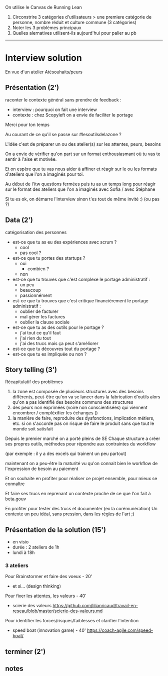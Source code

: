 On utilise le Canvas de Running Lean
1. Circonstrire 3 catégories d'utilisateurs > une premiere catégorie de personne, nombre réduit et culture commune (3 catégories)
2. Noter les 3 problèmes principaux
3. Quelles alernatives utilisent-ils aujourd'hui pour palier au pb

---

# Interview solution
En vue d'un atelier Atèsouhaits/peurs

## Présentation (2')
raconter le contexte général sans prendre de feedback :
- interview : pourquoi on fait une interview
- contexte : chez Scopyleft on a envie de faciliter le portage

Merci pour ton temps

Au courant de ce qu'il se passe sur #lesoutilsdelazone ?

L'idée c'est de préparer un ou des atelier(s) sur les attentes, peurs, besoins

On a envie de vérifier qu'on part sur un format enthousiasmant où tu vas te sentir à l'aise et motivée.

Et on espère que tu vas nous aider à affiner et réagir sur le ou les formats d'ateliers que l'on a imaginés pour toi.

Au début de l'itw questions fermées puis tu as un temps long pour réagir sur le format des ateliers que l'on a imaginés avec Sofia / avec Stéphane

Si tu es ok, on démarre l'interview
sinon t'es tout de même invité :) (ou pas ?)

## Data (2')
catégorisation des personnes
- est-ce que tu as eu des expériences avec scrum ?
  - cool
  - pas cool ?
- est-ce que tu portes des startups ?
    - oui
        - combien ?
    - non
- est-ce que tu trouves que c'est complexe le portage administratif :
  - un peu
  - beaucoup
  - passionnément 
- est-ce que tu trouves que c'est critique financièrement le portage administratif : 
  - oublier de facturer
  - mal gérer les factures
  - oublier la clause sociale
- est-ce que tu as des outils pour le portage ?
    - j'ai tout ce qu'il faut
    - j'ai rien du tout
    - j'ai des trucs mais ça peut s'améliorer
- est-ce que tu découvres tout du portage ?
- est-ce que tu es impliquée ou non ?

## Story telling (3')
Récapitulatif des problèmes
1. la zone est composée de plusieurs structures avec des besoins différents, peut-être qu'on va se lancer dans la fabrication d'outils alors qu'on a pas identifié des besoins communs des structures
2. des peurs non exprimées (voire non conscientisées) qui viennent encombrer / compléxifier les échanges ()
3. la manière de faire, reproduire des dysfonctions, implication métiers, etc. si on s'accorde pas on risque de faire le produit sans que tout le monde soit satisfait

Depuis le premier marché on a porté pleins de SE
Chaque structure a créer ses propres outils, méthodes pour répondre aux contraintes du workflow

(par exemple : il y a des excels qui trainent un peu partout)

maintenant on a peu-être la maturité vu qu'on connait bien le workflow de l'expression de besoin au paiement

Et on souhaite en profiter pour réaliser ce projet ensemble, pour mieux se connaître

Et faire ses trucs en reprenant un contexte proche de ce que l'on fait à beta.gouv 

En profiter pour tester des trucs et documenter (ex la corémunération)
Un contexte un peu idéal, sans pression, dans les règles de l'art ;)

## Présentation de la solution (15')
- en visio
- durée : 2 ateliers de 1h
- lundi à 18h

### 3 ateliers

Pour Brainstormer et faire des voeux - 20'
- et si... (design thinking)
   
Pour fixer les attentes, les valeurs - 40'
- scierie des valeurs
  https://github.com/lilianricaud/travail-en-reseau/blob/master/scierie-des-valeurs.md

Pour identifier les forces/risques/faiblesses et clarifier l'intention 
- speed boat (innovation game) - 40'
  https://coach-agile.com/speed-boat/

## terminer (2')

## notes







